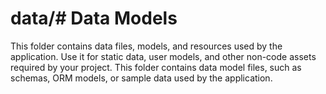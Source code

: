 # data/# Data Models

This folder contains data files, models, and resources used by the application. Use it for static data, user models, and other non-code assets required by your project.
This folder contains data model files, such as schemas, ORM models, or sample data used by the application.